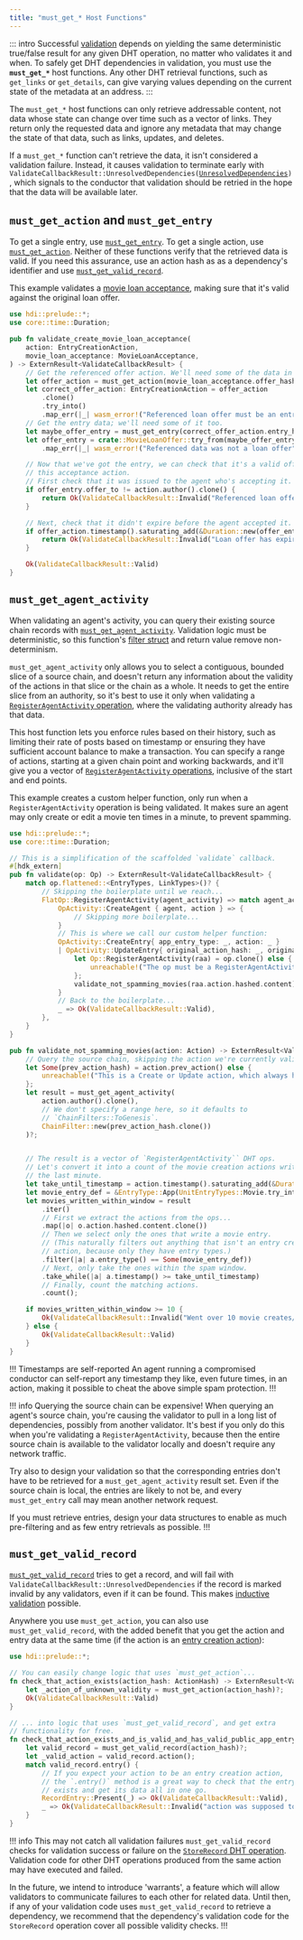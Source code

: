```yaml
---
title: "must_get_* Host Functions"
---
```


::: intro
Successful [validation](/build/validation) depends on yielding the same deterministic true/false result for any given DHT operation, no matter who validates it and when. To safely get DHT dependencies in validation, you must use the **`must_get_*`** host functions. Any other DHT retrieval functions, such as `get_links` or `get_details`, can give varying values depending on the current state of the metadata at an address.
:::

The `must_get_*` host functions can only retrieve addressable content, not data whose state can change over time such as a vector of links. They return only the requested data and ignore any metadata that may change the state of that data, such as links, updates, and deletes.

If a `must_get_*` function can't retrieve the data, it isn't considered a validation failure. Instead, it causes validation to terminate early with <code>ValidateCallbackResult::UnresolvedDependencies([UnresolvedDependencies](https://docs.rs/holochain_integrity_types/latest/holochain_integrity_types/validate/enum.UnresolvedDependencies.html))</code>, which signals to the conductor that validation should be retried in the hope that the data will be available later.

## `must_get_action` and `must_get_entry`

To get a single entry, use [`must_get_entry`](https://docs.rs/hdi/latest/hdi/entry/fn.must_get_entry.html). To get a single action, use [`must_get_action`](https://docs.rs/hdi/latest/hdi/entry/fn.must_get_action.html). Neither of these functions verify that the retrieved data is valid. If you need this assurance, use an action hash as as a dependency's identifier and use [`must_get_valid_record`](#must-get-valid-record).

This example validates a [movie loan acceptance](/build/identifiers/#in-dht-data), making sure that it's valid against the original loan offer.

```rust
use hdi::prelude::*;
use core::time::Duration;

pub fn validate_create_movie_loan_acceptance(
    action: EntryCreationAction,
    movie_loan_acceptance: MovieLoanAcceptance,
) -> ExternResult<ValidateCallbackResult> {
    // Get the referenced offer action. We'll need some of the data in there.
    let offer_action = must_get_action(movie_loan_acceptance.offer_hash.clone())?.hashed.content;
    let correct_offer_action: EntryCreationAction = offer_action
        .clone()
        .try_into()
        .map_err(|_| wasm_error!("Referenced loan offer must be an entry creation action"))?;
    // Get the entry data; we'll need some of it too.
    let maybe_offer_entry = must_get_entry(correct_offer_action.entry_hash().clone())?.content;
    let offer_entry = crate::MovieLoanOffer::try_from(maybe_offer_entry)
        .map_err(|_| wasm_error!("Referenced data was not a loan offer"))?;

    // Now that we've got the entry, we can check that it's a valid offer for
    // this acceptance action.
    // First check that it was issued to the agent who's accepting it.
    if offer_entry.offer_to != action.author().clone() {
        return Ok(ValidateCallbackResult::Invalid("Referenced loan offer wasn't issued to accepting agent".into()));
    }

    // Next, check that it didn't expire before the agent accepted it.
    if offer_action.timestamp().saturating_add(&Duration::new(offer_entry.offer_expires_seconds.into(), 0)) < action.timestamp().clone() {
        return Ok(ValidateCallbackResult::Invalid("Loan offer has expired".into()));
    }

    Ok(ValidateCallbackResult::Valid)
}
```

## `must_get_agent_activity`

When validating an agent's activity, you can query their existing source chain records with [`must_get_agent_activity`](https://docs.rs/hdi/latest/hdi/chain/fn.must_get_agent_activity.html). Validation logic must be deterministic, so this function's [filter struct](https://docs.rs/holochain_integrity_types/latest/holochain_integrity_types/chain/struct.ChainFilter.html) and return value remove non-determinism.

`must_get_agent_activity` only allows you to select a contiguous, bounded slice of a source chain, and doesn't return any information about the validity of the actions in that slice or the chain as a whole. It needs to get the entire slice from an authority, so it's best to use it only when validating a [`RegisterAgentActivity` operation](/build/dht-operations/#register-agent-activity), where the validating authority already has that data.

This host function lets you enforce rules based on their history, such as limiting their rate of posts based on timestamp or ensuring they have sufficient account balance to make a transaction. You can specify a range of actions, starting at a given chain point and working backwards, and it'll give you a vector of [`RegisterAgentActivity` operations](/build/dht-operations/#register-agent-activity), inclusive of the start and end points.

This example creates a custom helper function, only run when a `RegisterAgentActivity` operation is being validated. It makes sure an agent may only create or edit a movie ten times in a minute, to prevent spamming. <!-- TODO: rewrite this if https://github.com/holochain/holochain/issues/4754 is accepted -->

```rust
use hdi::prelude::*;
use core::time::Duration;

// This is a simplification of the scaffolded `validate` callback.
#[hdk_extern]
pub fn validate(op: Op) -> ExternResult<ValidateCallbackResult> {
    match op.flattened::<EntryTypes, LinkTypes>()? {
        // Skipping the boilerplate until we reach...
        FlatOp::RegisterAgentActivity(agent_activity) => match agent_activity {
            OpActivity::CreateAgent { agent, action } => {
                // Skipping more boilerplate...
            }
            // This is where we call our custom helper function:
            OpActivity::CreateEntry{ app_entry_type: _, action: _ }
            | OpActivity::UpdateEntry{ original_action_hash: _, original_entry_hash: _, app_entry_type: _, action: _ } => {
                let Op::RegisterAgentActivity(raa) = op.clone() else {
                    unreachable!("The op must be a RegisterAgentActivity op");
                };
                validate_not_spamming_movies(raa.action.hashed.content)
            }
            // Back to the boilerplate...
            _ => Ok(ValidateCallbackResult::Valid),
        },
    }
}

pub fn validate_not_spamming_movies(action: Action) -> ExternResult<ValidateCallbackResult> {
    // Query the source chain, skipping the action we're currently validating.
    let Some(prev_action_hash) = action.prev_action() else {
        unreachable!("This is a Create or Update action, which always has a prev_action_hash");
    };
    let result = must_get_agent_activity(
        action.author().clone(),
        // We don't specify a range here, so it defaults to
        // `ChainFilters::ToGenesis`.
        ChainFilter::new(prev_action_hash.clone())
    )?;


    // The result is a vector of `RegisterAgentActivity`` DHT ops.
    // Let's convert it into a count of the movie creation actions written in
    // the last minute.
    let take_until_timestamp = action.timestamp().saturating_add(&Duration::new(60, 0));
    let movie_entry_def = &EntryType::App(UnitEntryTypes::Movie.try_into()?);
    let movies_written_within_window = result
        .iter()
        // First we extract the actions from the ops...
        .map(|o| o.action.hashed.content.clone())
        // Then we select only the ones that write a movie entry.
        // (This naturally filters out anything that isn't an entry creation
        // action, because only they have entry types.)
        .filter(|a| a.entry_type() == Some(movie_entry_def))
        // Next, only take the ones within the spam window.
        .take_while(|a| a.timestamp() >= take_until_timestamp)
        // Finally, count the matching actions.
        .count();

    if movies_written_within_window >= 10 {
        Ok(ValidateCallbackResult::Invalid("Went over 10 movie creates/edits in a minute".into()))
    } else {
        Ok(ValidateCallbackResult::Valid)
    }
}
```

!!! Timestamps are self-reported
An agent running a compromised conductor can self-report any timestamp they like, even future times, in an action, making it possible to cheat the above simple spam protection.
!!!

!!! info Querying the source chain can be expensive!
When querying an agent's source chain, you're causing the validator to pull in a long list of dependencies, possibly from another validator. It's best if you only do this when you're validating a `RegisterAgentActivity`, because then the entire source chain is available to the validator locally and doesn't require any network traffic.

Try also to design your validation so that the corresponding entries don't have to be retrieved for a `must_get_agent_activity` result set. Even if the source chain is local, the entries are likely to not be, and every `must_get_entry` call may mean another network request.

If you must retrieve entries, design your data structures to enable as much pre-filtering and as few entry retrievals as possible.
!!!

## `must_get_valid_record`

[`must_get_valid_record`](https://docs.rs/hdi/latest/hdi/entry/fn.must_get_valid_record.html) tries to get a record, and will fail with `ValidateCallbackResult::UnresolvedDependencies` if the record is marked invalid by any validators, even if it can be found. This makes [inductive validation](/build/validate-callback/#inductive-validation) possible.

Anywhere you use `must_get_action`, you can also use `must_get_valid_record`, with the added benefit that you get the action and entry data at the same time (if the action is an [entry creation action](/build/entries/#entries-and-actions)):

```rust
use hdi::prelude::*;

// You can easily change logic that uses `must_get_action`...
fn check_that_action_exists(action_hash: ActionHash) -> ExternResult<ValidateCallbackResult> {
    let _action_of_unknown_validity = must_get_action(action_hash)?;
    Ok(ValidateCallbackResult::Valid)
}

// ... into logic that uses `must_get_valid_record`, and get extra
// functionality for free.
fn check_that_action_exists_and_is_valid_and_has_valid_public_app_entry(action_hash: ActionHash) -> ExternResult<ValidateCallbackResult> {
    let valid_record = must_get_valid_record(action_hash)?;
    let _valid_action = valid_record.action();
    match valid_record.entry() {
        // If you expect your action to be an entry creation action,
        // the `.entry()` method is a great way to check that the entry
        // exists and get its data all in one go.
        RecordEntry::Present(_) => Ok(ValidateCallbackResult::Valid),
        _ => Ok(ValidateCallbackResult::Invalid("action was supposed to create a public entry, but no entry was published".into()))
    }
}
```

!!! info This may not catch all validation failures
`must_get_valid_record` checks for validation success or failure on the [`StoreRecord` DHT operation](/build/dht-operations/#store-record). Validation code for other DHT operations produced from the same action may have executed and failed.

In the future, we intend to introduce 'warrants', a feature which will allow validators to communicate failures to each other for related data. Until then, if any of your validation code uses `must_get_valid_record` to retrieve a dependency, we recommend that the dependency's validation code for the `StoreRecord` operation cover all possible validity checks.
!!!